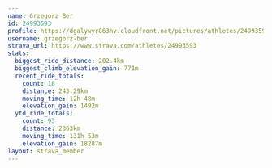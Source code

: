 ```yaml
---
name: Grzegorz Ber
id: 24993593
profile: https://dgalywyr863hv.cloudfront.net/pictures/athletes/24993593/7453165/11/large.jpg
username: grzegorz-ber
strava_url: https://www.strava.com/athletes/24993593
stats:
  biggest_ride_distance: 202.4km
  biggest_climb_elevation_gain: 771m
  recent_ride_totals:
    count: 18
    distance: 243.29km
    moving_time: 12h 48m
    elevation_gain: 1492m
  ytd_ride_totals:
    count: 93
    distance: 2363km
    moving_time: 131h 53m
    elevation_gain: 18287m
layout: strava_member
--- 
```

